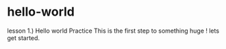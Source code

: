 # hello-world
lesson 1.) Hello world Practice
This is the first step to something huge ! lets get started.
